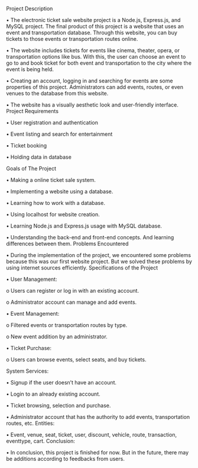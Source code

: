 Project Description

• The electronic ticket sale website project is a Node.js, Express.js, and MySQL
project. The final product of this project is a website that uses an event and 
transportation database. Through this website, you can buy tickets to those 
events or transportation routes online.

• The website includes tickets for events like cinema, theater, opera, or 
transportation options like bus. With this, the user can choose an event to go 
to and book ticket for both event and transportation to the city where the 
event is being held.

• Creating an account, logging in and searching for events are some properties 
of this project. Administrators can add events, routes, or even venues to the
database from this website.

• The website has a visually aesthetic look and user-friendly interface.
Project Requirements

• User registration and authentication

• Event listing and search for entertainment 

• Ticket booking

• Holding data in database

Goals of The Project

• Making a online ticket sale system.

• Implementing a website using a database.

• Learning how to work with a database. 

• Using localhost for website creation.

• Learning Node.js and Express.js usage with MySQL database.

• Understanding the back-end and front-end concepts. And learning differences 
between them.
Problems Encountered

• During the implementation of the project, we encountered some problems 
because this was our first website project. But we solved these problems by 
using internet sources efficiently. 
Specifications of the Project

• User Management: 

o Users can register or log in with an existing account.

o Administrator account can manage and add events.

• Event Management: 

o Filtered events or transportation routes by type.

o New event addition by an administrator.

• Ticket Purchase: 

o Users can browse events, select seats, and buy tickets.

System Services:

• Signup if the user doesn’t have an account.

• Login to an already existing account.

• Ticket browsing, selection and purchase.

• Administrator account that has the authority to add events, transportation 
routes, etc.
Entities:

• Event, venue, seat, ticket, user, discount, vehicle, route, transaction, 
eventtype, cart.
Conclusion:

• In conclusion, this project is finished for now. But in the future, there may be 
additions according to feedbacks from users.
